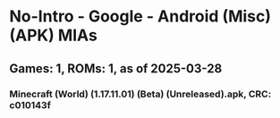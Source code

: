 # No-Intro - Google - Android (Misc) (APK) MIAs
## Games: 1, ROMs: 1, as of 2025-03-28

### Minecraft (World) (1.17.11.01) (Beta) (Unreleased).apk, CRC: c010143f
